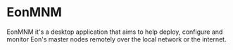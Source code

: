 # EonMNM
EonMNM it's a desktop application that aims to help deploy, configure and monitor Eon's master nodes remotely over the local network or the internet.
